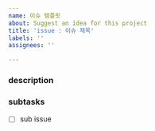 ```yaml
---
name: 이슈 템플릿
about: Suggest an idea for this project
title: 'issue : 이슈 제목'
labels: ''
assignees: ''

---
```


### description


### subtasks

-[ ] sub issue
